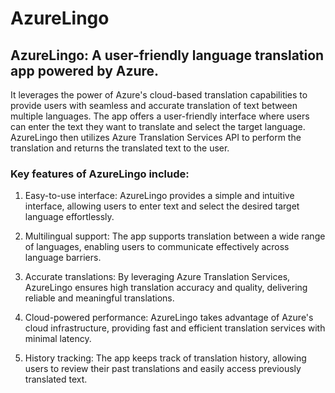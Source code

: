 # AzureLingo
## AzureLingo: A user-friendly language translation app powered by Azure.
It leverages the power of Azure's cloud-based translation capabilities to provide users with seamless and accurate translation of text between multiple languages. The app offers a user-friendly interface where users can enter the text they want to translate and select the target language. AzureLingo then utilizes Azure Translation Services API to perform the translation and returns the translated text to the user.

### Key features of AzureLingo include:

1. Easy-to-use interface: AzureLingo provides a simple and intuitive interface, allowing users to enter text and select the desired target language effortlessly.

2. Multilingual support: The app supports translation between a wide range of languages, enabling users to communicate effectively across language barriers.

3. Accurate translations: By leveraging Azure Translation Services, AzureLingo ensures high translation accuracy and quality, delivering reliable and meaningful translations.

4. Cloud-powered performance: AzureLingo takes advantage of Azure's cloud infrastructure, providing fast and efficient translation services with minimal latency.

5. History tracking: The app keeps track of translation history, allowing users to review their past translations and easily access previously translated text.
